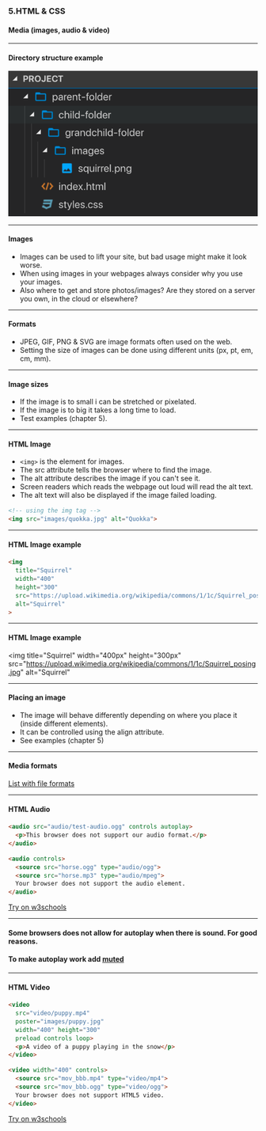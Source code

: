 ### 5.HTML & CSS
#### Media (images, audio & video)


---

#### Directory structure example
<img  src="/new-structure/media/html-css-images/html-css-5/folder2.png" alt="folder structure">


---

#### Images

* Images can be used to lift your site, but bad usage might make it look worse.
* When using images in your webpages always consider why you use your images.
* Also where to get and store photos/images? Are they stored on a server you own, in the cloud or elsewhere?



---

#### Formats

* JPEG, GIF, PNG & SVG are image formats often used on the web. 
* Setting the size of images can be done using different units (px, pt, em, cm, mm).



---

#### Image sizes

* If the image is to small i can be stretched or pixelated.
* If the image is to big it takes a long time to load.
* Test examples (chapter 5).



---

####  HTML Image

* ```<img>``` is the element for images.
* The src attribute tells the browser where to find the image.
* The alt attribute describes the image if you can't see it.
* Screen readers which reads the webpage out loud will read the alt text.
* The alt text will also be displayed if the image failed loading.

```HTML
<!-- using the img tag -->
<img src="images/quokka.jpg" alt="Quokka">
```



---

####  HTML Image example

```HTML
<img
  title="Squirrel"
  width="400"
  height="300"
  src="https://upload.wikimedia.org/wikipedia/commons/1/1c/Squirrel_posing.jpg"
  alt="Squirrel"
>
```



---

#### HTML Image example
<img
  title="Squirrel"
  width="400px"
  height="300px"
  src="https://upload.wikimedia.org/wikipedia/commons/1/1c/Squirrel_posing.jpg"
  alt="Squirrel"
>


---

#### Placing an image

* The image will behave differently depending on where you place it (inside different elements).
* It can be controlled using the align attribute.
* See examples (chapter 5)



---

#### Media formats
<a href="https://www.w3schools.com/html/html_media.asp">List with file formats</a>


---

####  HTML Audio

```HTML
<audio src="audio/test-audio.ogg" controls autoplay>
  <p>This browser does not support our audio format.</p>
</audio>
```

```HTML
<audio controls>
  <source src="horse.ogg" type="audio/ogg">
  <source src="horse.mp3" type="audio/mpeg">
  Your browser does not support the audio element.
</audio>
```
[Try on w3schools](https://www.w3schools.com/html/tryit.asp?filename=tryhtml5_audio_all)



---

#### Some browsers does not allow for autoplay when there is sound. For good reasons.
#### To make autoplay work add <a href="https://www.w3schools.com/tags/att_video_muted.asp">muted</a>


---

####  HTML Video

```HTML
<video
  src="video/puppy.mp4"
  poster="images/puppy.jpg"
  width="400" height="300"
  preload controls loop>
  <p>A video of a puppy playing in the snow</p>
</video>
```

```HTML
<video width="400" controls>
  <source src="mov_bbb.mp4" type="video/mp4">
  <source src="mov_bbb.ogg" type="video/ogg">
  Your browser does not support HTML5 video.
</video>
```
[Try on w3schools](https://www.w3schools.com/html/tryit.asp?filename=tryhtml5_video_autoplay)